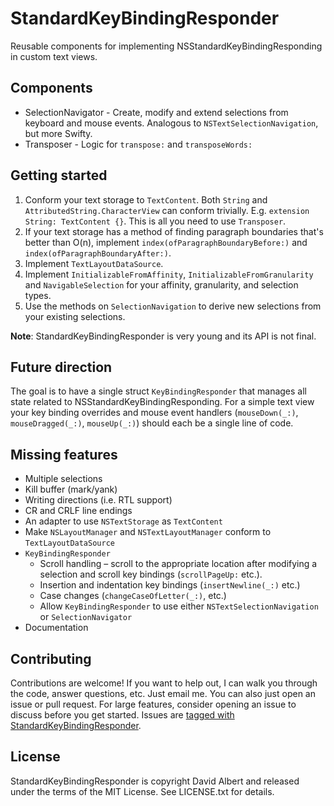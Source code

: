 # StandardKeyBindingResponder

Reusable components for implementing NSStandardKeyBindingResponding in custom text views.

## Components

- SelectionNavigator - Create, modify and extend selections from keyboard and mouse events. Analogous to `NSTextSelectionNavigation`, but more Swifty.
- Transposer - Logic for `transpose:` and `transposeWords:`

## Getting started

1. Conform your text storage to `TextContent`. Both `String` and `AttributedString.CharacterView` can conform trivially. E.g. `extension String: TextContent {}`. This is all you need to use `Transposer`.
2. If your text storage has a method of finding paragraph boundaries that's better than O(n), implement `index(ofParagraphBoundaryBefore:)` and `index(ofParagraphBoundaryAfter:)`.
3. Implement `TextLayoutDataSource`.
4. Implement `InitializableFromAffinity`, `InitializableFromGranularity` and `NavigableSelection` for your affinity, granularity, and selection types.
5. Use the methods on `SelectionNavigation` to derive new selections from your existing selections.

**Note**: StandardKeyBindingResponder is very young and its API is not final.

## Future direction

The goal is to have a single struct `KeyBindingResponder` that manages all state related to NSStandardKeyBindingResponding. For a simple text view your key binding overrides and mouse event handlers (`mouseDown(_:)`, `mouseDragged(_:)`, `mouseUp(_:)`) should each be a single line of code.

## Missing features

- Multiple selections
- Kill buffer (mark/yank)
- Writing directions (i.e. RTL support)
- CR and CRLF line endings
- An adapter to use `NSTextStorage` as `TextContent`
- Make `NSLayoutManager` and `NSTextLayoutManager` conform to `TextLayoutDataSource`
- `KeyBindingResponder`
    - Scroll handling – scroll to the appropriate location after modifying a selection and scroll key bindings (`scrollPageUp:` etc.).
    - Insertion and indentation key bindings (`insertNewline(_:)` etc.)
    - Case changes (`changeCaseOfLetter(_:)`, etc.)
    - Allow `KeyBindingResponder` to use either `NSTextSelectionNavigation` or `SelectionNavigator`
- Documentation

## Contributing

Contributions are welcome! If you want to help out, I can walk you through the code, answer questions, etc. Just email me.
You can also just open an issue or pull request. For large features, consider opening an issue to discuss before you get started. Issues are [tagged with StandardKeyBindingResponder](https://github.com/davidbalbert/Watt/labels/StandardKeyBindingResponder).

## License

StandardKeyBindingResponder is copyright David Albert and released under the terms of the MIT License. See LICENSE.txt for details.
